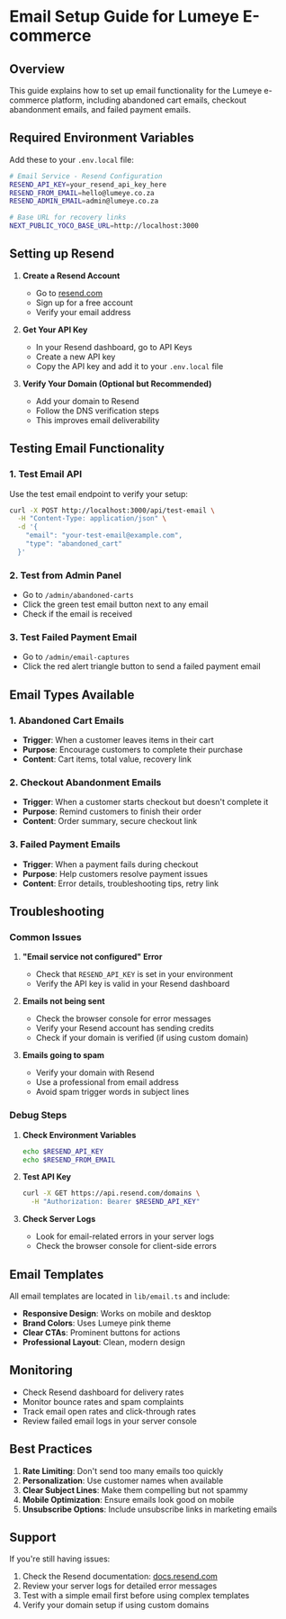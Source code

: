 # Email Setup Guide for Lumeye E-commerce

## Overview
This guide explains how to set up email functionality for the Lumeye e-commerce platform, including abandoned cart emails, checkout abandonment emails, and failed payment emails.

## Required Environment Variables

Add these to your `.env.local` file:

```bash
# Email Service - Resend Configuration
RESEND_API_KEY=your_resend_api_key_here
RESEND_FROM_EMAIL=hello@lumeye.co.za
RESEND_ADMIN_EMAIL=admin@lumeye.co.za

# Base URL for recovery links
NEXT_PUBLIC_YOCO_BASE_URL=http://localhost:3000
```

## Setting up Resend

1. **Create a Resend Account**
   - Go to [resend.com](https://resend.com)
   - Sign up for a free account
   - Verify your email address

2. **Get Your API Key**
   - In your Resend dashboard, go to API Keys
   - Create a new API key
   - Copy the API key and add it to your `.env.local` file

3. **Verify Your Domain (Optional but Recommended)**
   - Add your domain to Resend
   - Follow the DNS verification steps
   - This improves email deliverability

## Testing Email Functionality

### 1. Test Email API
Use the test email endpoint to verify your setup:

```bash
curl -X POST http://localhost:3000/api/test-email \
  -H "Content-Type: application/json" \
  -d '{
    "email": "your-test-email@example.com",
    "type": "abandoned_cart"
  }'
```

### 2. Test from Admin Panel
- Go to `/admin/abandoned-carts`
- Click the green test email button next to any email
- Check if the email is received

### 3. Test Failed Payment Email
- Go to `/admin/email-captures`
- Click the red alert triangle button to send a failed payment email

## Email Types Available

### 1. Abandoned Cart Emails
- **Trigger**: When a customer leaves items in their cart
- **Purpose**: Encourage customers to complete their purchase
- **Content**: Cart items, total value, recovery link

### 2. Checkout Abandonment Emails
- **Trigger**: When a customer starts checkout but doesn't complete it
- **Purpose**: Remind customers to finish their order
- **Content**: Order summary, secure checkout link

### 3. Failed Payment Emails
- **Trigger**: When a payment fails during checkout
- **Purpose**: Help customers resolve payment issues
- **Content**: Error details, troubleshooting tips, retry link

## Troubleshooting

### Common Issues

1. **"Email service not configured" Error**
   - Check that `RESEND_API_KEY` is set in your environment
   - Verify the API key is valid in your Resend dashboard

2. **Emails not being sent**
   - Check the browser console for error messages
   - Verify your Resend account has sending credits
   - Check if your domain is verified (if using custom domain)

3. **Emails going to spam**
   - Verify your domain with Resend
   - Use a professional from email address
   - Avoid spam trigger words in subject lines

### Debug Steps

1. **Check Environment Variables**
   ```bash
   echo $RESEND_API_KEY
   echo $RESEND_FROM_EMAIL
   ```

2. **Test API Key**
   ```bash
   curl -X GET https://api.resend.com/domains \
     -H "Authorization: Bearer $RESEND_API_KEY"
   ```

3. **Check Server Logs**
   - Look for email-related errors in your server logs
   - Check the browser console for client-side errors

## Email Templates

All email templates are located in `lib/email.ts` and include:

- **Responsive Design**: Works on mobile and desktop
- **Brand Colors**: Uses Lumeye pink theme
- **Clear CTAs**: Prominent buttons for actions
- **Professional Layout**: Clean, modern design

## Monitoring

- Check Resend dashboard for delivery rates
- Monitor bounce rates and spam complaints
- Track email open rates and click-through rates
- Review failed email logs in your server console

## Best Practices

1. **Rate Limiting**: Don't send too many emails too quickly
2. **Personalization**: Use customer names when available
3. **Clear Subject Lines**: Make them compelling but not spammy
4. **Mobile Optimization**: Ensure emails look good on mobile
5. **Unsubscribe Options**: Include unsubscribe links in marketing emails

## Support

If you're still having issues:

1. Check the Resend documentation: [docs.resend.com](https://docs.resend.com)
2. Review your server logs for detailed error messages
3. Test with a simple email first before using complex templates
4. Verify your domain setup if using custom domains 